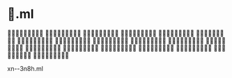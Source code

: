 # 🐌.ml


🐌🐌🐌🐌🐌🐌🐌🐌🐌
🐌🐌🐌🐌🐌🐌🐌🐌🐌
🐌🐌🐌🐌🐌🐌🐌🐌🐌
🐌🐌🐌🐌🐌🐌🐌🐌🐌
🐌🐌🐌🐌🐌🐌🐌🐌🐌
🐌🐌🐌🐌🐌🐌🐌🐌🐌
🐌🐌🐌🐌🐌🐌🐌🐌🐌
🐌🐌🐌🐌🐌🐌🐌🐌🐌
🐌🐌🐌🐌🐌🐌🐌🐌🐌
🐌🐌🐌🐌🐌🐌🐌🐌🐌
🐌🐌🐌🐌🐌🐌🐌🐌🐌
🐌🐌🐌🐌🐌🐌🐌🐌🐌
🐌🐌🐌🐌🐌🐌🐌🐌🐌
🐌🐌🐌🐌🐌🐌🐌🐌🐌
🐌🐌🐌🐌🐌🐌🐌🐌🐌
🐌🐌🐌🐌🐌🐌🐌🐌🐌
🐌🐌🐌🐌🐌🐌🐌🐌🐌
🐌🐌🐌🐌🐌🐌🐌🐌🐌
🐌🐌🐌🐌🐌🐌🐌🐌🐌


xn--3n8h.ml
